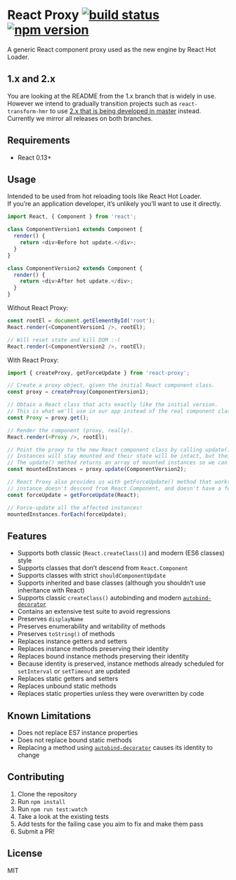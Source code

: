 # React Proxy [![build status](https://img.shields.io/travis/gaearon/react-proxy/master.svg?style=flat-square)](https://travis-ci.org/gaearon/react-proxy) [![npm version](https://img.shields.io/npm/v/react-proxy.svg?style=flat-square)](https://www.npmjs.com/package/react-proxy)

A generic React component proxy used as the new engine by React Hot Loader. 

## 1.x and 2.x

You are looking at the README from the 1.x branch that is widely in use. However we intend to gradually transition projects such as `react-transform-hmr` to use [2.x that is being developed in master](https://github.com/gaearon/react-proxy/tree/master) instead. Currently we mirror all releases on both branches.


## Requirements

* React 0.13+

## Usage

Intended to be used from hot reloading tools like React Hot Loader.  
If you’re an application developer, it’s unlikely you’ll want to use it directly.

```js
import React, { Component } from 'react';

class ComponentVersion1 extends Component {
  render() {
    return <div>Before hot update.</div>;
  }
}

class ComponentVersion2 extends Component {
  render() {
    return <div>After hot update.</div>;
  }
}
```

Without React Proxy:

```js
const rootEl = document.getElementById('root');
React.render(<ComponentVersion1 />, rootEl);

// Will reset state and kill DOM :-(
React.render(<ComponentVersion2 />, rootEl);
```

With React Proxy:

```js
import { createProxy, getForceUpdate } from 'react-proxy';

// Create a proxy object, given the initial React component class.
const proxy = createProxy(ComponentVersion1);

// Obtain a React class that acts exactly like the initial version.
// This is what we'll use in our app instead of the real component class.
const Proxy = proxy.get();

// Render the component (proxy, really).
React.render(<Proxy />, rootEl);

// Point the proxy to the new React component class by calling update().
// Instances will stay mounted and their state will be intact, but their methods will be updated.
// The update() method returns an array of mounted instances so we can do something with them.
const mountedInstances = proxy.update(ComponentVersion2);

// React Proxy also provides us with getForceUpdate() method that works even if the component
// instance doesn't descend from React.Component, and doesn't have a forceUpdate() method.
const forceUpdate = getForceUpdate(React);

// Force-update all the affected instances!
mountedInstances.forEach(forceUpdate);
```

## Features

* Supports both classic (`React.createClass()`) and modern (ES6 classes) style
* Supports classes that don’t descend from `React.Component`
* Supports classes with strict `shouldComponentUpdate`
* Supports inherited and base classes (although you shouldn’t use inheritance with React)
* Supports classic `createClass()` autobinding and modern [`autobind-decorator`](https://github.com/andreypopp/autobind-decorator)
* Contains an extensive test suite to avoid regressions
* Preserves `displayName`
* Preserves enumerability and writability of methods
* Preserves `toString()` of methods
* Replaces instance getters and setters
* Replaces instance methods preserving their identity
* Replaces bound instance methods preserving their identity
* Because identity is preserved, instance methods already scheduled for `setInterval` or `setTimeout` are updated
* Replaces static getters and setters
* Replaces unbound static methods
* Replaces static properties unless they were overwritten by code

## Known Limitations

* Does not replace ES7 instance properties
* Does not replace bound static methods
* Replacing a method using [`autobind-decorator`](https://github.com/andreypopp/autobind-decorator) causes its identity to change

## Contributing

1. Clone the repository
2. Run `npm install`
3. Run `npm run test:watch`
4. Take a look at the existing tests
5. Add tests for the failing case you aim to fix and make them pass
6. Submit a PR!

## License

MIT
